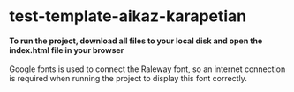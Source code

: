 # test-template-aikaz-karapetian

**To run the project, download all files to your local disk and open the index.html file in your browser**
<br>
<br>
Google fonts is used to connect the Raleway font, so an internet connection is required when running the project to display this font correctly.

